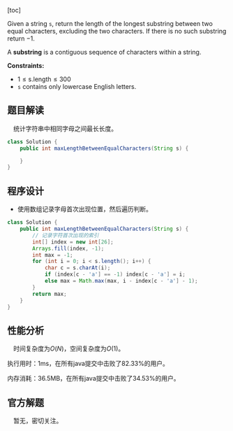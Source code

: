 [toc]

Given a string `s`, return the length of the longest substring between two equal characters, excluding the two characters. If there is no such substring return $-1$.

A **substring** is a contiguous sequence of characters within a string.



**Constraints:**

- $1 \le \text{s.length} \le 300$
- `s` contains only lowercase English letters.



## 题目解读

&emsp;统计字符串中相同字母之间最长长度。

```java
class Solution {
    public int maxLengthBetweenEqualCharacters(String s) {

    }
}
```

## 程序设计

* 使用数组记录字母首次出现位置，然后遍历判断。

```java
class Solution {
    public int maxLengthBetweenEqualCharacters(String s) {
        // 记录字符首次出现的索引
        int[] index = new int[26];
        Arrays.fill(index, -1);
        int max = -1;
        for (int i = 0; i < s.length(); i++) {
            char c = s.charAt(i);
            if (index[c - 'a'] == -1) index[c - 'a'] = i;
            else max = Math.max(max, i - index[c - 'a'] - 1);
        }
        return max;
    }
}
```

## 性能分析

&emsp;时间复杂度为$O(N)$，空间复杂度为$O(1)$。

执行用时：1ms，在所有java提交中击败了82.33%的用户。

内存消耗：36.5MB，在所有java提交中击败了34.53%的用户。

## 官方解题

&emsp;暂无，密切关注。